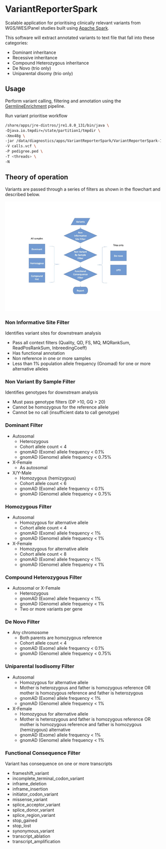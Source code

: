 # VariantReporterSpark

Scalable application for prioritising clinically relevant variants from WGS/WES/Panel studies built using [Apache Spark](https://spark.apache.org/).

This software will extract annotated variants to text file that fall into these categories:

- Dominant inheritance
- Recessive inheritance
- Compound Heterozygous inheritance
- De Novo (trio only)
- Uniparental disomy (trio only)

## Usage

Perform variant calling, filtering and annotation using the [GermlineEnrichment](https://github.com/mcgml/germlineenrichment) pipeline.

Run variant prioritise workflow

```sh
/share/apps/jre-distros/jre1.8.0_131/bin/java \
-Djava.io.tmpdir=/state/partition1/tmpdir \
-Xmx48g \
-jar /data/diagnostics/apps/VariantReporterSpark/VariantReporterSpark-1.3.2/VariantReporterSpark.jar \
-V calls.vcf \
-P pedigree.ped \
-T <threads> \
-N
```

## Theory of operation

Variants are passed through a series of filters as shown in the flowchart and described below.

<p align="center">
  <img src="https://github.com/mcgml/VariantReporterSpark/blob/master/flow.jpg">
</p>

### Non Informative Site Filter

Identifies variant sites for downstream analysis

- Pass all context filters (Quality, QD, FS, MQ, MQRankSum, ReadPosRankSum, InbreedingCoeff)
- Has functional annotation
- Non reference in one or more samples
- Less than 1% population allele frequency (Gnomad) for one or more alternative alleles

### Non Variant By Sample Filter

Identifies genotypes for downstream analysis

- Must pass genotype filters (DP >10, GQ > 20)
- Cannot be homozygous for the reference allele 
- Cannot be no call (insufficient data to call genotype)

### Dominant Filter

- Autosomal
  - Heterozygous
  - Cohort allele count < 4
  - gnomAD (Exome) allele frequency < 0.1%
  - gnomAD (Genome) allele frequency < 0.75%
- X-Female
  - As autosomal
- X/Y-Male
  - Homozygous (hemizygous)
  - Cohort allele count < 6
  - gnomAD (Exome) allele frequency < 0.1%
  - gnomAD (Genome) allele frequency < 0.75%

### Homozygous Filter

- Autosomal
  - Homozygous for alternative allele
  - Cohort allele count < 4
  - gnomAD (Exome) allele frequency < 1%
  - gnomAD (Genome) allele frequency < 1%
 - X-Female
    - Homozygous for alternative allele
    - Cohort allele count < 8
    - gnomAD (Exome) allele frequency < 1%
    - gnomAD (Genome) allele frequency < 1%

### Compound Heterozygous Filter

- Autosomal or X-Female
  - Heterozygous
  - gnomAD (Exome) allele frequency < 1%
  - gnomAD (Genome) allele frequency < 1%
  - Two or more variants per gene

### De Novo Filter

- Any chromosome
  - Both parents are homozygous reference
  - Cohort allele count < 4
  - gnomAD (Exome) allele frequency < 0.1%
  - gnomAD (Genome) allele frequency < 0.75%


### Uniparental Isodisomy Filter

- Autosomal
  - Homozygous for alternative allele
  - Mother is heterozygous and father is homozygous reference OR mother is homozygous reference and father is heterozygous
  - gnomAD (Exome) allele frequency < 1%
  - gnomAD (Genome) allele frequency < 1%
- X-Female
  - Homozygous for alternative allele
  - Mother is heterozygous and father is homozygous reference OR mother is homozygous reference and father is homozygous (hemizygous) alternative
  - gnomAD (Exome) allele frequency < 1%
  - gnomAD (Genome) allele frequency < 1%

### Functional Consequence Filter

Variant has consequence on one or more transcripts
  - frameshift_variant
  - incomplete_terminal_codon_variant
  - inframe_deletion
  - inframe_insertion
  - initiator_codon_variant
  - missense_variant
  - splice_acceptor_variant
  - splice_donor_variant
  - splice_region_variant
  - stop_gained
  - stop_lost
  - synonymous_variant
  - transcript_ablation
  - transcript_amplification
